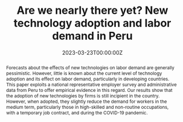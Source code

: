 ---
title: "Are we nearly there yet? New technology adoption and labor demand in Peru"
authors:
- admin
- Rafael Novella
- David Rosas-Shady
date: "2023-03-23T00:00:00Z"
doi: "10.1093/scipol/scad007"

# Schedule page publish date (NOT publication's date).
publishDate: "2023-03-23T00:00:00Z"

# Publication type.
# Legend: 0 = Uncategorized; 1 = Conference paper; 2 = Journal article;
# 3 = Preprint / Working Paper; 4 = Report; 5 = Book; 6 = Book section;
# 7 = Thesis; 8 = Patent
publication_types: ["2"]

# Publication name and optional abbreviated publication name.
publication: "*Science and Public Policy*"
publication_short: ""

abstract: Forecasts about the effects of new technologies on labor demand are generally pessimistic. However, little is known about the current level of technology adoption and its effect on labor demand, particularly in developing countries. This paper exploits a national representative employer survey and administrative data from Peru to offer empirical evidence in this regard. Our results show that the adoption of new technologies by firms is still incipient in the country. However, when adopted, they slightly reduce the demand for workers in the medium term, particularly those in high-skilled and non-routine occupations, with a temporary job contract, and during the COVID-19 pandemic.

# Summary. An optional shortened abstract.
summary: 

tags:
- Source Themes
featured: false

# links:
# - name: ""
#   url: ""
url_pdf: uploads/are_we_nearly_there_yet.pdf
url_code: ''
url_dataset: ''
url_poster: ''
url_project: ''
url_slides: ''
url_source: ''
url_video: ''

# Featured image
# To use, add an image named `featured.jpg/png` to your page's folder. 

# Associated Projects (optional).
#   Associate this publication with one or more of your projects.
#   Simply enter your project's folder or file name without extension.
#   E.g. `internal-project` references `content/project/internal-project/index.md`.
#   Otherwise, set `projects: []`.
projects: []

# Slides (optional).
#   Associate this publication with Markdown slides.
#   Simply enter your slide deck's filename without extension.
#   E.g. `slides: "example"` references `content/slides/example/index.md`.
#   Otherwise, set `slides: ""`.
slides: example
---